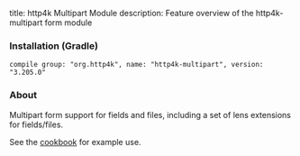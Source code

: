title: http4k Multipart Module
description: Feature overview of the http4k-multipart form module

### Installation (Gradle)
```compile group: "org.http4k", name: "http4k-multipart", version: "3.205.0"```

### About

Multipart form support for fields and files, including a set of lens extensions for fields/files.

See the [cookbook](/cookbook/multipart_forms/) for example use.
